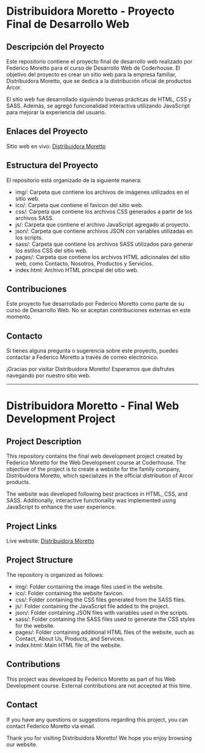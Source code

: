# Distribuidora Moretto - Proyecto Final de Desarrollo Web


## Descripción del Proyecto
Este repositorio contiene el proyecto final de desarrollo web realizado por Federico Moretto para el curso de Desarrollo Web de Coderhouse. El objetivo del proyecto es crear un sitio web para la empresa familiar, Distribuidora Moretto, que se dedica a la distribución oficial de productos Arcor.


El sitio web fue desarrollado siguiendo buenas prácticas de HTML, CSS y SASS. Además, se agregó funcionalidad interactiva utilizando JavaScript para mejorar la experiencia del usuario.

## Enlaces del Proyecto
Sitio web en vivo: [Distribuidora Moretto](https://distribuidoramoretto.000webhostapp.com/index.html)
## Estructura del Proyecto
El repositorio está organizado de la siguiente manera:

- img/: Carpeta que contiene los archivos de imágenes utilizados en el sitio web.
- ico/: Carpeta que contiene el favicon del sitio web.
- css/: Carpeta que contiene los archivos CSS generados a partir de los archivos SASS.
- js/: Carpeta que contiene el archivo JavaScript agregado al proyecto.
- json/: Carpeta que contiene archivos JSON con variables utilizadas en los scripts.
- sass/: Carpeta que contiene los archivos SASS utilizados para generar los estilos CSS del sitio web.
- pages/: Carpeta que contiene los archivos HTML adicionales del sitio web, como Contacto, Nosotros, Productos y Servicios.
- index.html: Archivo HTML principal del sitio web.
## Contribuciones
Este proyecto fue desarrollado por Federico Moretto como parte de su curso de Desarrollo Web. No se aceptan contribuciones externas en este momento.

## Contacto
Si tienes alguna pregunta o sugerencia sobre este proyecto, puedes contactar a Federico Moretto a través de correo electrónico.

¡Gracias por visitar Distribuidora Moretto! Esperamos que disfrutes navegando por nuestro sitio web.

  
_____

  
# Distribuidora Moretto - Final Web Development Project

## Project Description
This repository contains the final web development project created by Federico Moretto for the Web Development course at Coderhouse. The objective of the project is to create a website for the family company, Distribuidora Moretto, which specializes in the official distribution of Arcor products.

The website was developed following best practices in HTML, CSS, and SASS. Additionally, interactive functionality was implemented using JavaScript to enhance the user experience.

## Project Links
Live website: [Distribuidora Moretto](https://distribuidoramoretto.000webhostapp.com/index.html)
## Project Structure
The repository is organized as follows:

- img/: Folder containing the image files used in the website.
- ico/: Folder containing the website favicon.
- css/: Folder containing the CSS files generated from the SASS files.
- js/: Folder containing the JavaScript file added to the project.
- json/: Folder containing JSON files with variables used in the scripts.
- sass/: Folder containing the SASS files used to generate the CSS styles for the website.
- pages/: Folder containing additional HTML files of the website, such as Contact, About Us, Products, and Services.
- index.html: Main HTML file of the website.
## Contributions
This project was developed by Federico Moretto as part of his Web Development course. External contributions are not accepted at this time.

## Contact
If you have any questions or suggestions regarding this project, you can contact Federico Moretto via email.

Thank you for visiting Distribuidora Moretto! We hope you enjoy browsing our website.
